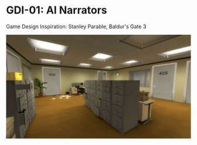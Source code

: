 # GDI-01: AI Narrators

Game Design Inspiration: Stanley Parable, Baldur's Gate 3

![Nextra](./1.png)

